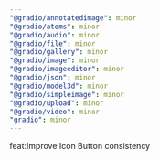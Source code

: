 ```yaml
---
"@gradio/annotatedimage": minor
"@gradio/atoms": minor
"@gradio/audio": minor
"@gradio/file": minor
"@gradio/gallery": minor
"@gradio/image": minor
"@gradio/imageeditor": minor
"@gradio/json": minor
"@gradio/model3d": minor
"@gradio/simpleimage": minor
"@gradio/upload": minor
"@gradio/video": minor
"gradio": minor
---
```


feat:Improve Icon Button consistency 
